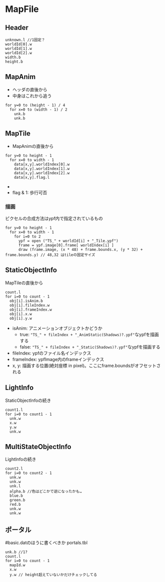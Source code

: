 # MapFile
## Header
```
unknown.l //1固定？
worldId[0].w
worldId[1].w
worldId[2].w
width.b
height.b
```

## MapAnim
* ヘッダの直後から
* 中身はこれから追う
```
for y=0 to (height - 1) / 4
  for x=0 to (width - 1) / 2
    unk.b
    unk.b
```

## MapTile
* MapAnimの直後から
```
for y=0 to height - 1
  for x=0 to width - 1
    data[x,y].worldIndex[0].w
    data[x,y].worldIndex[1].w
    data[x,y].worldIndex[2].w
    data[x,y].flag.l
```

- 
- flag & 1: 歩行可否

### 描画
ピクセルの合成方法はypf内で指定されているもの
```
for y=0 to height - 1
  for x=0 to width - 1
    for i=0 to 2
      ypf = open ("TS_" + worldId[i] + "_Tile.ypf")
      frame = ypf.image[0].frame[ worldIndex[i] ]
      draw (frame.image, (x * 48) + frame.bounds.x, (y * 32) + frame.bounds.y) // 48,32 はtileの固定サイズ
```

## StaticObjectInfo
MapTileの直後から

```
count.l
for i=0 to count - 1
  obj[i].isAnim.b
  obj[i].fileIndex.w
  obj[i].frameIndex.w
  obj[i].x.w
  obj[i].y.w
```
- isAnim: アニメーションオブジェクトかどうか
  - true: `"TS_" + fileIndex + "_AnimStatic(Shadows)?.ypf"`なypfを描画する
  - false: `"TS_" + fileIndex + "_Static(Shadows)?.ypf"`なypfを描画する
- fileIndex: ypfのファイル名インデックス
- frameIndex: ypfImage内のframeインデックス
- x, y: 描画する位置(絶対座標 in pixel)。ここにframe.boundsがオフセットされる

## LightInfo
StaticObjectInfoの続き
```
count1.l
for i=0 to count1 - 1
  unk.w
  x.w
  y.w
  unk.w
```

## MultiStateObjectInfo
LightInfoの続き
```
count2.l
for i=0 to count2 - 1
  unk.w
  unk.w
  unk.l
  alpha.b //色はどこかで逆になったかも…
  blue.b
  green.b
  red.b
  unk.w
  unk.w
```

## ポータル
\#basic.datのほうに書くべきか
portals.tbl
```
unk.b //1?
count.l
for i=0 to count - 1
  mapId.w
  x.w
  y.w // height超えていないかだけチェックしてる
```
